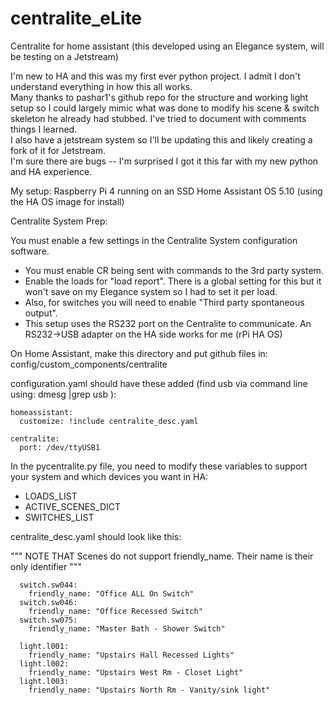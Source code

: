 # centralite_eLite
Centralite for home assistant (this developed using an Elegance system, will be testing on a Jetstream)

I'm new to HA and this was my first ever python project.  I admit I don't understand everything in how this all works.  
Many thanks to pashar1's github repo for the structure and working light setup so I could largely mimic what was done 
to modify his scene & switch skeleton he already had stubbed. I've tried to document with comments things I learned.  
I also have a jetstream system so I'll be updating this and likely creating a fork of it for Jetstream.  
I'm sure there are bugs -- I'm surprised I got it this far with my new python and HA experience.

My setup:
Raspberry Pi 4 running on an SSD
Home Assistant OS 5.10 (using the HA OS image for install)

Centralite System Prep:

You must enable a few settings in the Centralite System configuration software. 
- You must enable CR being sent with commands to the 3rd party system.  
- Enable the loads for "load report". There is a global setting for this but it won't save on my Elegance system so I had to set it per load.
- Also, for switches you will need to enable "Third party spontaneous output".  
- This setup uses the RS232 port on the Centralite to communicate.  An RS232->USB adapter on the HA side works for me (rPi HA OS)


On Home Assistant, make this directory and put github files in: config/custom_components/centralite

configuration.yaml should have these added (find usb via command line using: dmesg |grep usb  ):

```
homeassistant:
  customize: !include centralite_desc.yaml

centralite:
  port: /dev/ttyUSB1
```

In the pycentralite.py file, you need to modify these variables to support your system and which devices you want in HA:
- LOADS_LIST
- ACTIVE_SCENES_DICT
- SWITCHES_LIST

centralite_desc.yaml should look like this:

  """ NOTE THAT Scenes do not support friendly_name.  Their name is their only identifier """
```
  switch.sw044:
    friendly_name: "Office ALL On Switch"  
  switch.sw046:
    friendly_name: "Office Recessed Switch"
  switch.sw075:
    friendly_name: "Master Bath - Shower Switch"
    
  light.l001:
    friendly_name: "Upstairs Hall Recessed Lights"
  light.l002:
    friendly_name: "Upstairs West Rm - Closet Light"
  light.l003:
    friendly_name: "Upstairs North Rm - Vanity/sink light"
```
